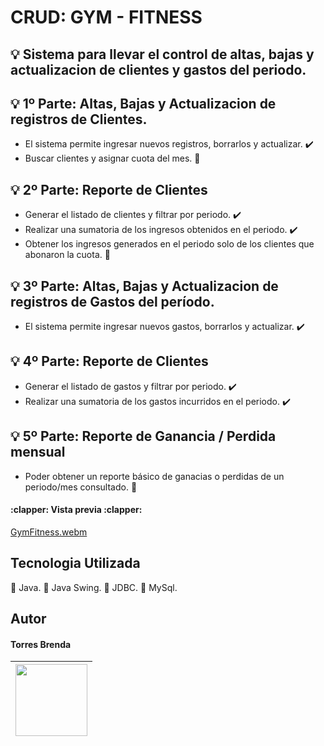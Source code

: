 # CRUD: GYM - FITNESS

## :bulb: Sistema para llevar el control de altas, bajas y actualizacion de clientes y gastos del periodo. 

## :bulb: 1º Parte: Altas, Bajas y Actualizacion de registros de Clientes.
- El sistema permite ingresar nuevos registros, borrarlos y actualizar. :heavy_check_mark:
- Buscar clientes y asignar cuota del mes. :construction:

## :bulb: 2º Parte: Reporte de Clientes
- Generar el listado de clientes y filtrar por periodo. :heavy_check_mark: 
- Realizar una sumatoria de los ingresos obtenidos en el periodo. :heavy_check_mark:
- Obtener los ingresos generados en el periodo solo de los clientes que abonaron la cuota. :construction:

## :bulb: 3º Parte: Altas, Bajas y Actualizacion de registros de Gastos del período.
- El sistema permite ingresar nuevos gastos, borrarlos y actualizar. :heavy_check_mark: 

## :bulb: 4º Parte: Reporte de Clientes
- Generar el listado de gastos y filtrar por periodo. :heavy_check_mark: 
- Realizar una sumatoria de los gastos incurridos en el periodo. :heavy_check_mark: 

## :bulb: 5º Parte: Reporte de Ganancia / Perdida mensual
- Poder obtener un reporte básico de ganacias o perdidas de un periodo/mes consultado. :construction:
  
<h4>
:clapper: Vista previa :clapper:</h4>

[GymFitness.webm](https://github.com/Soledad1988/AppGym-JDBC-MySQL-Java/assets/99606808/d3382df2-f0d9-4d65-bc85-5211ab5d6792)


## Tecnologia Utilizada
🔔 Java.
🔔 Java Swing.
🔔 JDBC.
🔔 MySql.


## Autor
<h4>Torres Brenda</h4>

|<img src="https://github.com/Soledad1988/AppGym-JDBC-MySQL-Java/assets/99606808/7889234e-2ef2-4fba-96ad-5ed94b5e6b58" width=115>|
| :---: |


